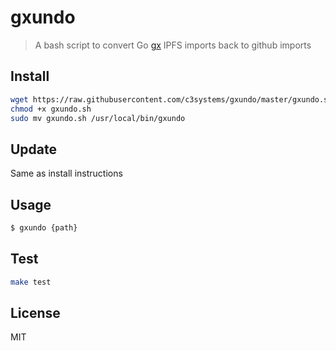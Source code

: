 # gxundo

> A bash script to convert Go [gx](https://github.com/whyrusleeping/gx-go) IPFS imports back to github imports

## Install

```bash
wget https://raw.githubusercontent.com/c3systems/gxundo/master/gxundo.sh
chmod +x gxundo.sh
sudo mv gxundo.sh /usr/local/bin/gxundo
```

## Update

Same as install instructions

## Usage

```bash
$ gxundo {path}
```

## Test

```bash
make test
```

## License

MIT
